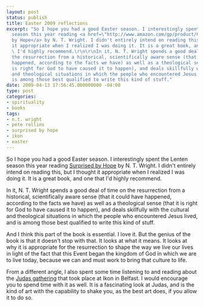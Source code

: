 ```yaml
---
layout: post
status: publish
title: Easter 2009 reflections
excerpt: "So I hope you had a good Easter season. I interestingly spent the Lenten
  season this year reading <a href=\"http://www.amazon.com/gp/product/0061551821?ie=UTF8&amp;tag=jonathanstega-20&amp;linkCode=as2&amp;camp=1789&amp;creative=390957&amp;creativeASIN=0061551821\">Surprised
  by Hope</a> by N. T. Wright. I didn't entirely intend on reading this, but I thought
  it appropriate when I realized I was doing it. It is a great book, and one that
  \ I'd highly recommend.\r\n\r\nIn it, N. T. Wright spends a good deal of time on
  the resurrection from a historical, scientifically aware sense (that it could have
  happened, according to the facts we have) as well as a theological sense (that it
  is right for God to have caused it to happen), and deals skillfully with the cultural
  and theological situations in which the people who encountered Jesus lived, and
  is among those best qualified to write this kind of stuff."
date: 2009-04-13 17:56:45.000000000 -04:00
type: post
categories:
- spirituality
- books
tags:
- n.t. wright
- pete rollins
- surprised by hope
- ikon
- easter
---
```

So I hope you had a good Easter season. I interestingly spent the Lenten season this year reading <a href="http://www.amazon.com/gp/product/0061551821?ie=UTF8&amp;tag=jonathanstega-20&amp;linkCode=as2&amp;camp=1789&amp;creative=390957&amp;creativeASIN=0061551821">Surprised by Hope</a> by N. T. Wright. I didn't entirely intend on reading this, but I thought it appropriate when I realized I was doing it. It is a great book, and one that  I'd highly recommend.

In it, N. T. Wright spends a good deal of time on the resurrection from a historical, scientifically aware sense (that it could have happened, according to the facts we have) as well as a theological sense (that it is right for God to have caused it to happen), and deals skillfully with the cultural and theological situations in which the people who encountered Jesus lived, and is among those best qualified to write this kind of stuff.

And I think this part of the book is essential. I love it. But the genius of the book is that it doesn't stop with that. It looks at what it means. It looks at why it is appropriate for the resurrection to shape the way we live our lives in light of the fact that this Event began the kingdom of God in which we are to live today, because we can and must work to bring that culture to life.

From a different angle, I also spent some time listening to and reading about the <a href="http://peterrollins.net/blog/?p=199">Judas gathering</a> that took place at Ikon in Belfast. I would encourage you to spend time with it as well. It is a fascinating look at Judas, and is the kind of art with the capability to shake you, as the best art does, if you allow it to do so.
